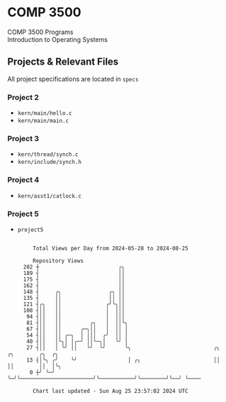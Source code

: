 # COMP 3500
COMP 3500 Programs  
Introduction to Operating Systems  
## Projects & Relevant Files
All project specifications are located in `specs`
### Project 2
- `kern/main/hello.c`
- `kern/main/main.c`
### Project 3
- `kern/thread/synch.c`
- `kern/include/synch.h`
### Project 4
- `kern/asst1/catlock.c`
### Project 5
- `project5`

```

        Total Views per Day from 2024-05-28 to 2024-08-25

        Repository Views
     202 ┼                         ╭╮
     189 ┤                         ││
     175 ┤                         ││
     162 ┤                         ││
     148 ┤     ╭╮               ╭╮ ││
     135 ┤     ││               ││ ││
     121 ┤╭╮   ││              ╭╯╰╮││
     108 ┤││   ││              │  │││
      94 ┤││   ││              │  │││
      81 ┤││   ││         ╭╮   │  ││╰╮
      67 ┤││   ││      ╭─╮││   │  ││ │
      54 ┤││   ││ ╭─╮  │ │││  ╭╯  ││ │
      40 ┤││   │╰╮│ │╭─╯ ││╰─╮│   ╰╯ │
      27 ┤││   │ ╰╯ ││   ╰╯  ╰╯      ╰╮                          ╭╮           ╭╮        ╭╮  ╭╮
      13 ┤│╰╮ ╭╯    ╰╯                │ ╭╮                       ││           ││        ││  │╰╮
       0 ┼╯ ╰─╯                       ╰─╯╰───────────────────────╯╰───────────╯╰────────╯╰──╯ ╰────

        Chart last updated - Sun Aug 25 23:57:02 2024 UTC
        
```
